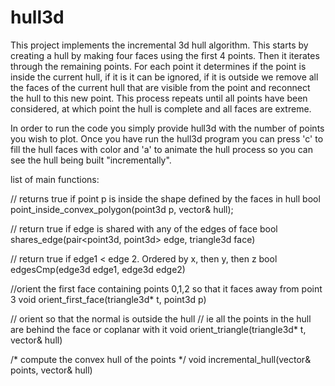# hull3d


This project implements the incremental 3d hull algorithm. This starts by creating a hull by making four faces using the first 4 points. Then it iterates through
the remaining points. For each point it determines if the point is inside the current hull, if it is it can be ignored, if it is outside we remove all the faces of the current hull that are visible from the point and reconnect the hull to this new point. This process repeats until all points have been considered, at which point the hull is complete and all faces are extreme.

In order to run the code you simply provide hull3d with the number of points you wish to plot. Once you have run the hull3d program you can press 'c' to fill the hull faces with color and 'a' to animate the hull process so you can see the hull being built "incrementally".

list of main functions:

// returns true if point p is inside the shape defined by the faces in hull
bool point_inside_convex_polygon(point3d p, vector<triangle3d>& hull);

// return true if edge is shared with any of the edges of face
bool shares_edge(pair<point3d, point3d> edge, triangle3d face)

// return true if edge1 < edge 2. Ordered by x, then y, then z
bool edgesCmp(edge3d edge1, edge3d edge2)

//orient the first face containing points 0,1,2 so that it faces away from point 3
void orient_first_face(triangle3d* t, point3d p)

// orient so that the normal is outside the hull 
// ie all the points in the hull are behind the face or coplanar with it
void orient_triangle(triangle3d* t, vector<triangle3d>& hull)

/* compute the convex hull of the points */
void incremental_hull(vector<point3d>& points, vector<triangle3d>& hull)
